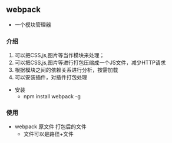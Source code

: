 ## webpack
- 一个模块管理器

### 介绍
1. 可以把CSS,js,图片等当作模块来处理；
2. 可以把CSS,js,图片等进行打包压缩成一个JS文件，减少HTTP请求
3. 根据模块之间的依赖关系进行分析，按需加载
4. 可以安装插件，对插件打包处理

- 安装
	- npm install webpack -g

### 使用
- webpack 原文件 打包后的文件
	- 文件可以是路径+文件

